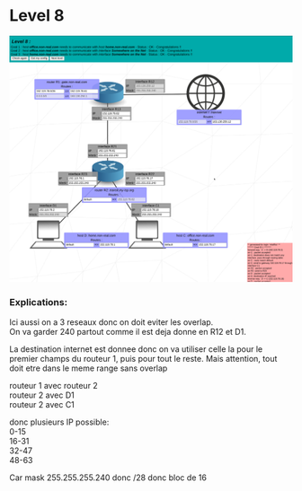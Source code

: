 # Level 8

![level8](https://github.com/Melodycherry/NetPractice/blob/main/img/level8.png)  

### Explications:  

Ici aussi on a 3 reseaux donc on doit eviter les overlap.  
On va garder 240 partout comme il est deja donne en R12 et D1. 

La destination internet est donnee donc on va utiliser celle la pour le premier champs du routeur 1, puis pour tout le reste. 
Mais attention, tout doit etre dans le meme range sans overlap

routeur 1 avec routeur 2  
routeur 2 avec D1  
routeur 2 avec C1  

donc plusieurs IP possible:  
0-15  
16-31  
32-47  
48-63  

Car mask 255.255.255.240 donc /28 donc bloc de 16 